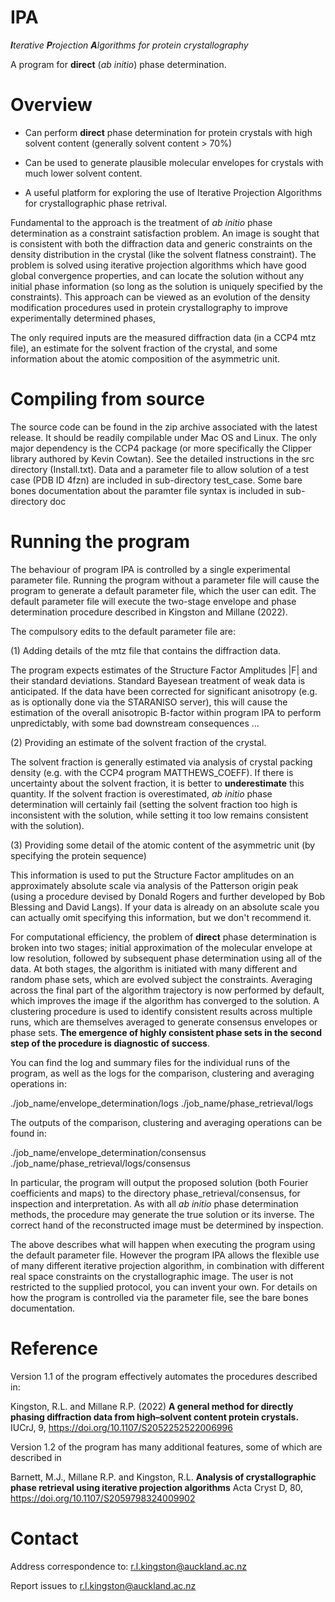 # IPA 
***I**terative **P**rojection **A**lgorithms for protein crystallography*

A program for **direct** (*ab initio*) phase determination.


# Overview

+ Can perform **direct** phase determination for protein crystals with high solvent content (generally solvent content > 70%)

+ Can be used to generate plausible molecular envelopes for crystals with much lower solvent content.

+ A useful platform for exploring the use of Iterative Projection Algorithms for crystallographic phase retrival.

Fundamental to the approach is the treatment of *ab initio* phase determination as a constraint satisfaction problem. An image is sought that is consistent with both the diffraction data and generic constraints on the density distribution in the crystal (like the solvent flatness constraint). The problem is solved using iterative projection algorithms which have good global convergence properties, and can locate the solution without any initial phase information (so long as the solution is uniquely specified by the constraints). This approach can be viewed as an evolution of the density modification procedures used in protein crystallography to improve experimentally determined phases, 

The only required inputs are the measured diffraction data (in a CCP4 mtz file), an estimate for the solvent fraction of the crystal, and some information about the atomic composition of the asymmetric unit.


# Compiling from source

The source code can be found in the zip archive associated with the latest release.  It should be readily compilable under Mac OS and Linux.  The only major dependency is the CCP4 package (or more specifically the Clipper library authored by Kevin Cowtan). See the detailed instructions in the src directory (Install.txt). Data and a parameter file to allow solution of a test case (PDB ID 4fzn) are included in sub-directory test_case. Some bare bones documentation about the paramter file syntax is included in sub-directory doc


# Running the program

The behaviour of program IPA is controlled by a single experimental parameter file. Running the program without a parameter file will cause the program to generate a default parameter file, which the user can edit. The default parameter file will execute the two-stage envelope and phase determination procedure described in Kingston and Millane (2022). 

The compulsory edits to the default parameter file are:

(1) Adding details of the mtz file that contains the diffraction data.

The program expects estimates of the Structure Factor Amplitudes |F| and their standard deviations. Standard Bayesean treatment of weak data  is anticipated. If the data have been corrected for significant anisotropy (e.g. as is optionally done via the STARANISO server), this will cause the estimation of the overall anisotropic B-factor within program IPA to perform unpredictably, with some bad downstream consequences ...

(2) Providing an estimate of the solvent fraction of the crystal. 

The solvent fraction is generally estimated via analysis of crystal packing density (e.g. with the CCP4 program MATTHEWS_COEFF). If there is uncertainty about the solvent fraction, it is better to **underestimate** this quantity. If the solvent fraction is overestimated, *ab initio* phase determination will certainly fail (setting the solvent fraction too high is inconsistent with the solution, while setting it too low remains consistent with the solution).

(3) Providing some detail of the atomic content of the asymmetric unit (by specifying the protein sequence)

This information is used to put the Structure Factor amplitudes on an approximately absolute scale via analysis of the Patterson origin peak (using a procedure devised by Donald Rogers and further developed by Bob Blessing and David Langs). If your data is already on an absolute scale you can actually omit specifying this information, but we don't recommend it. 


For computational efficiency, the problem of **direct** phase determination is broken into two stages; initial approximation of the molecular envelope at low resolution, followed by subsequent phase determination using all of the data. At both stages, the algorithm is initiated with many different and random phase sets, which are evolved subject the constraints. Averaging across the final part of the algorithm trajectory is now performed by default, which improves the image if the algorithm has converged to the solution.  A clustering procedure is used to identify consistent results across multiple runs, which are themselves averaged to generate consensus envelopes or phase sets. **The emergence of highly consistent phase sets in the second step of the procedure is diagnostic of success**.

You can find the log and summary files for the individual runs of the program, as well as the logs for the comparison, clustering and averaging operations in:

./job_name/envelope_determination/logs
./job_name/phase_retrieval/logs
 
The outputs of the  comparison, clustering and averaging operations can be found in:

./job_name/envelope_determination/consensus
./job_name/phase_retrieval/logs/consensus


In particular, the program will output the proposed solution (both Fourier coefficients and maps) to the directory phase_retrieval/consensus, for inspection and interpretation. As with all *ab initio* phase determination methods, the procedure may generate the true solution or its inverse. The correct hand of the reconstructed image must be determined by inspection. 


The above describes what will happen when executing the program using the default parameter file. However the program IPA allows the flexible use of many different iterative projection algorithm, in combination with different real space constraints on the crystallographic image. The user is not restricted to the supplied protocol, you can invent your own. For details on how the program is controlled via the parameter file, see the bare bones documentation. 


# Reference

Version 1.1 of the program effectively automates the procedures described in:

Kingston, R.L. and Millane R.P. (2022) **A general method for directly phasing diffraction data from high–solvent content protein crystals.** IUCrJ, 9, https://doi.org/10.1107/S2052252522006996

Version 1.2 of the program  has many additional features, some of which are described in

Barnett, M.J., Millane R.P. and Kingston, R.L. **Analysis of crystallographic phase retrieval using iterative projection algorithms** Acta Cryst D, 80, https://doi.org/10.1107/S2059798324009902



# Contact

Address correspondence to: r.l.kingston@auckland.ac.nz

Report issues to r.l.kingston@auckland.ac.nz

